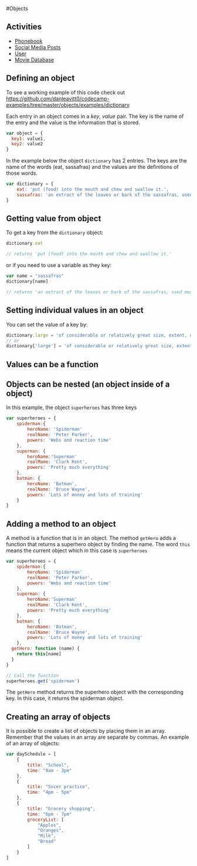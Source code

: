 #Objects

## Activities

- [Phonebook](https://github.com/danleavitt0/codecamp-examples/tree/master/objects/examples/phoneBook)
- [Social Media Posts](https://github.com/danleavitt0/codecamp-examples/tree/master/objects/examples/socialMediaPosts)
- [User](https://github.com/danleavitt0/codecamp-examples/tree/master/objects/examples/user)
- [Movie Database](https://github.com/danleavitt0/codecamp-examples/tree/master/objects/examples/movieDatabase)


## Defining an object

To see a working example of this code check out https://github.com/danleavitt0/codecamp-examples/tree/master/objects/examples/dictionary

Each entry in an object comes in a *key*, *value* pair. The key is the name of the entry
and the value is the information that is stored.

```js
var object = {
  key1: value1,
  key2: value2
}
```

In the example below the object `dictionary` has 2 entries. The keys are the name of the words (eat, sassafras) and the values
are the definitions of those words.

```js
var dictionary = {
	eat: 'put (food) into the mouth and chew and swallow it.',
	sassafras: 'an extract of the leaves or bark of the sassafras, used medicinally or in perfumery.'
}
```

## Getting value from object

To get a key from the `dictionary` object:

```js
dictionary.eat

// returns 'put (food) into the mouth and chew and swallow it.'
```

or if you need to use a variable as they key:

```js
var name = "sassafras"
dictionary[name]

// returns 'an extract of the leaves or bark of the sassafras, used medicinally or in perfumery.'
```

## Setting individual values in an object

You can set the value of a key by:

```js
dictionary.large = 'of considerable or relatively great size, extent, or capacity.'
// or
dictionary['large'] = 'of considerable or relatively great size, extent, or capacity.'
```

## Values can be a function



## Objects can be nested (an object inside of a object)

In this example, the object `superheroes` has three keys
```js
var superheroes = {
	spiderman:{
		heroName: 'Spiderman'
		realName: 'Peter Parker',
		powers: 'Webs and reaction time'
	},
	superman: {
		heroName:'Superman'
		realMame: 'Clark Kent',
		powers: 'Pretty much everything'
	},
	batman: {
		heroName: 'Batman',
		realName: 'Bruce Wayne',
		powers: 'Lots of money and lots of training'
	}
}
```

## Adding a method to an object

A method is a function that is in an object. The method `getHero` adds a function that returns a superhero object by finding the name. The word `this` means the current object which in this case is `superheroes`

```js
var superheroes = {
	spiderman:{
		heroName: 'Spiderman'
		realName: 'Peter Parker',
		powers: 'Webs and reaction time'
	},
	superman: {
		heroName:'Superman'
		realMame: 'Clark Kent',
		powers: 'Pretty much everything'
	},
	batman: {
		heroName: 'Batman',
		realName: 'Bruce Wayne',
		powers: 'Lots of money and lots of training'
	},
  getHero: function (name) {
    return this[name]
  }
}

// Call the function
superheroes.get('spiderman')
```
The `getHero` method returns the superhero object with the corresponding key. In this case, it returns the spiderman object.


## Creating an array of objects

It is possible to create a list of objects by placing them in an array. Remember that the values in an array are separate by
commas. An example of an array of objects:

```js
var daySchedule = [
	{
		title: "School",
		time: "8am - 3pm"
	},
	{
		title: "Socer practice",
		time: "4pm - 5pm"
	},
	{
		title: "Grocery shopping",
		time: "6pm - 7pm"
		groceryList: [
			"Apples",
			"Oranges",
			"Milk",
			"Bread"
		]
	}
]
```
